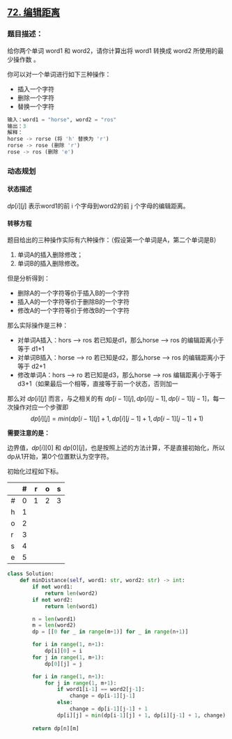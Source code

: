 ## [72. 编辑距离](https://leetcode-cn.com/problems/edit-distance/)

### 题目描述：

给你两个单词 word1 和 word2，请你计算出将 word1 转换成 word2 所使用的最少操作数 。

你可以对一个单词进行如下三种操作：

- 插入一个字符
- 删除一个字符
- 替换一个字符

```python
输入：word1 = "horse", word2 = "ros"
输出：3
解释：
horse -> rorse (将 'h' 替换为 'r')
rorse -> rose (删除 'r')
rose -> ros (删除 'e')
```

### 动态规划

#### 状态描述

$dp[i][j]$ 表示word1的前 i 个字母到word2的前 j 个字母的编辑距离。

#### 转移方程

题目给出的三种操作实际有六种操作：（假设第一个单词是A，第二个单词是B）

1. 单词A的插入删除修改；
2. 单词B的插入删除修改。

但是分析得到：

- 删除A的一个字符等价于插入B的一个字符
- 插入A的一个字符等价于删除B的一个字符
- 修改A的一个字符等价于修改B的一个字符

那么实际操作是三种：

- 对单词A插入：hors --> ros 若已知是d1，那么horse --> ros 的编辑距离小于等于 d1+1
- 对单词B插入：horse --> ro 若已知是d2，那么horse --> ros 的编辑距离小于等于 d2+1
- 修改单词A：hors --> ro 若已知是d3，那么horse --> ros 编辑距离小于等于 d3+1（如果最后一个相等，直接等于前一个状态，否则加一

那么对 $dp[i][j]$ 而言，与之相关的有 $dp[i-1][j],dp[i][j-1],dp[i-1][j-1]$，每一次操作对应一个步骤即
$$
dp[i][j] = min(dp[i-1][j] + 1, dp[i][j-1] + 1, dp[i-1][j-1] + 1)
$$

**需要注意的是：**

边界值，$dp[i][0]$ 和 $dp[0][j]$，也是按照上述的方法计算，不是直接初始化，所以dp从1开始，第0个位置默认为空字符。

初始化过程如下标。

|      | #    | r    | o    | s    |
| ---- | ---- | ---- | ---- | ---- |
| #    | 0    | 1    | 2    | 3    |
| h    | 1    |      |      |      |
| o    | 2    |      |      |      |
| r    | 3    |      |      |      |
| s    | 4    |      |      |      |
| e    | 5    |      |      |      |




```python
class Solution:
    def minDistance(self, word1: str, word2: str) -> int:
        if not word1:
            return len(word2)
        if not word2:
            return len(word1)

        n = len(word1)
        m = len(word2)
        dp = [[0 for _ in range(m+1)] for _ in range(n+1)]

        for i in range(1, n+1):
            dp[i][0] = i
        for j in range(1, m+1):
            dp[0][j] = j

        for i in range(1, n+1):
            for j in range(1, m+1):
                if word1[i-1] == word2[j-1]:
                    change = dp[i-1][j-1]
                else:
                    change = dp[i-1][j-1] + 1
                dp[i][j] = min(dp[i-1][j] + 1, dp[i][j-1] + 1, change)
        
        return dp[n][m]
```

